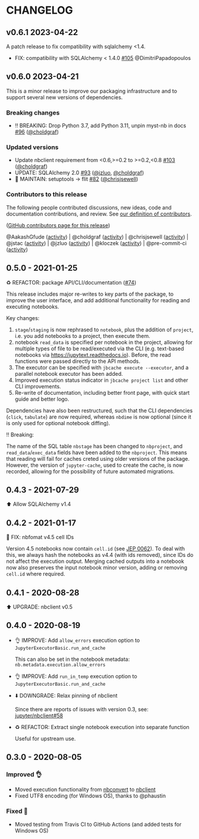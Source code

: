 # CHANGELOG

## v0.6.1 2023-04-22

A patch release to fix compatibility with sqlalchemy <1.4.

- FIX: compatibility with SQLAlchemy < 1.4.0 [#105](https://github.com/executablebooks/jupyter-cache/pull/105) @DimitriPapadopoulos

## v0.6.0 2023-04-21

This is a minor release to improve our packaging infrastructure and to support several new versions of dependencies.

### Breaking changes

- ‼️ BREAKING: Drop Python 3.7, add Python 3.11, unpin myst-nb in docs [#96](https://github.com/executablebooks/jupyter-cache/pull/96) ([@choldgraf](https://github.com/choldgraf))

### Updated versions

- Update nbclient requirement from <0.6,>=0.2 to >=0.2,<0.8 [#103](https://github.com/executablebooks/jupyter-cache/pull/103) ([@choldgraf](https://github.com/choldgraf))
- UPDATE: SQLAlchemy 2.0 [#93](https://github.com/executablebooks/jupyter-cache/pull/93) ([@jzluo](https://github.com/jzluo), [@choldgraf](https://github.com/choldgraf))
- 🔧 MAINTAIN: setuptools -> flit [#82](https://github.com/executablebooks/jupyter-cache/pull/82) ([@chrisjsewell](https://github.com/chrisjsewell))

### Contributors to this release

The following people contributed discussions, new ideas, code and documentation contributions, and review.
See [our definition of contributors](https://github-activity.readthedocs.io/en/latest/#how-does-this-tool-define-contributions-in-the-reports).

([GitHub contributors page for this release](https://github.com/executablebooks/jupyter-cache/graphs/contributors?from=2022-01-25&to=2023-04-21&type=c))

@AakashGfude ([activity](https://github.com/search?q=repo%3Aexecutablebooks%2Fjupyter-cache+involves%3AAakashGfude+updated%3A2022-01-25..2023-04-21&type=Issues)) | @choldgraf ([activity](https://github.com/search?q=repo%3Aexecutablebooks%2Fjupyter-cache+involves%3Acholdgraf+updated%3A2022-01-25..2023-04-21&type=Issues)) | @chrisjsewell ([activity](https://github.com/search?q=repo%3Aexecutablebooks%2Fjupyter-cache+involves%3Achrisjsewell+updated%3A2022-01-25..2023-04-21&type=Issues)) | @jstac ([activity](https://github.com/search?q=repo%3Aexecutablebooks%2Fjupyter-cache+involves%3Ajstac+updated%3A2022-01-25..2023-04-21&type=Issues)) | @jzluo ([activity](https://github.com/search?q=repo%3Aexecutablebooks%2Fjupyter-cache+involves%3Ajzluo+updated%3A2022-01-25..2023-04-21&type=Issues)) | @kloczek ([activity](https://github.com/search?q=repo%3Aexecutablebooks%2Fjupyter-cache+involves%3Akloczek+updated%3A2022-01-25..2023-04-21&type=Issues)) | @pre-commit-ci ([activity](https://github.com/search?q=repo%3Aexecutablebooks%2Fjupyter-cache+involves%3Apre-commit-ci+updated%3A2022-01-25..2023-04-21&type=Issues))


## 0.5.0 - 2021-01-25

♻️ REFACTOR: package API/CLI/documentation ([#74](https://github.com/executablebooks/jupyter-cache/pull/74))

This release includes major re-writes to key parts of the package,
to improve the user interface, and add additional functionality for reading and executing notebooks.

Key changes:

1. `stage`/`staging` is now rephrased to `notebook`, plus the addition of `project`, i.e. you add notebooks to a project, then execute them.
2. notebook `read_data` is specified per notebook in the project, allowing for multiple types of file to be read/executed via the CLI (e.g. text-based notebooks via <https://jupytext.readthedocs.io>).
   Before, the read functions were passed directly to the API methods.
3. The executor can be specified with `jbcache execute --executor`, and a parallel notebook executor has been added.
4. Improved execution status indicator in `jbcache project list` and other CLI improvements.
5. Re-write of documentation, including better front page, with quick start guide and better logo.

Dependencies have also been restructured, such that the CLI dependencies (`click`, `tabulate`) are now required,
whereas `nbdime` is now optional (since it is only used for optional notebook diffing).

‼️ Breaking:

The name of the SQL table `nbstage` has been changed to `nbproject`, and `read_data`/`exec_data` fields have been added to the `nbproject`.
This means that reading will fail for caches creted using older versions of the package.
However, the version of `jupyter-cache`, used to create the cache, is now recorded, allowing for the possibility of future automated migrations.

## 0.4.3 - 2021-07-29

⬆️ Allow SQLAlchemy v1.4

## 0.4.2 - 2021-01-17

🐛 FIX: nbfomat v4.5 cell IDs

Version 4.5 notebooks now contain `cell.id` (see [JEP 0062](https://jupyter.org/enhancement-proposals/62-cell-id/cell-id.html#Case-loading-notebook-without-cell-id)).
To deal with this, we always hash the notebooks as v4.4 (with ids removed), since IDs do not affect the execution output.
Merging cached outputs into a notebook now also preserves the input notebook minor version, adding or removing `cell.id` where required.

## 0.4.1 - 2020-08-28

⬆️ UPGRADE: nbclient v0.5

## 0.4.0 - 2020-08-19

- 👌 IMPROVE: Add `allow_errors` execution option to `JupyterExecutorBasic.run_and_cache`

  This can also be set in the notebook metadata: `nb.metadata.execution.allow_errors`
- 👌 IMPROVE: Add `run_in_temp` execution option to `JupyterExecutorBasic.run_and_cache`
- ⬇️ DOWNGRADE: Relax pinning of nbclient

    Since there are reports of issues with version 0.3,
    see: [jupyter/nbclient#58](https://github.com/jupyter/nbclient/issues/58)
- ♻️ REFACTOR: Extract single notebook execution into separate function

    Useful for upstream use.

## 0.3.0 - 2020-08-05

### Improved 👌

- Moved execution functionality from [nbconvert](https://github.com/jupyter/nbconvert) to [nbclient](https://github.com/jupyter/nbclient)
- Fixed UTF8 encoding (for Windows OS), thanks to @phaustin

### Fixed 🐛

- Moved testing from Travis CI to GitHub Actions (and added tests for Windows OS)
